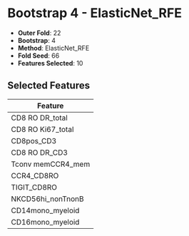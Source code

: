 # Bootstrap 4 - ElasticNet_RFE

- **Outer Fold**: 22
- **Bootstrap**: 4
- **Method**: ElasticNet_RFE
- **Fold Seed**: 66
- **Features Selected**: 10

## Selected Features

| Feature |
|---------|
| CD8 RO DR_total |
| CD8 RO Ki67_total |
| CD8pos_CD3 |
| CD8 RO DR_CD3 |
| Tconv memCCR4_mem |
| CCR4_CD8RO |
| TIGIT_CD8RO |
| NKCD56hi_nonTnonB |
| CD14mono_myeloid |
| CD16mono_myeloid |
